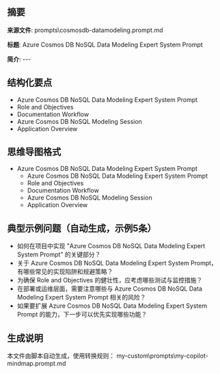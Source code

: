 ## 摘要

**来源文件**: prompts\cosmosdb-datamodeling.prompt.md

**标题**: Azure Cosmos DB NoSQL Data Modeling Expert System Prompt

**简介**: ---

## 结构化要点

- Azure Cosmos DB NoSQL Data Modeling Expert System Prompt
- Role and Objectives
- Documentation Workflow
- Azure Cosmos DB NoSQL Modeling Session
- Application Overview

## 思维导图格式

- Azure Cosmos DB NoSQL Data Modeling Expert System Prompt
  - Azure Cosmos DB NoSQL Data Modeling Expert System Prompt
  - Role and Objectives
  - Documentation Workflow
  - Azure Cosmos DB NoSQL Modeling Session
  - Application Overview

## 典型示例问题（自动生成，示例5条）

- 如何在项目中实现 "Azure Cosmos DB NoSQL Data Modeling Expert System Prompt" 的关键部分？
- 关于 Azure Cosmos DB NoSQL Data Modeling Expert System Prompt，有哪些常见的实现陷阱和规避策略？
- 为确保 Role and Objectives 的健壮性，应考虑哪些测试与监控措施？
- 在部署或运维层面，需要注意哪些与 Azure Cosmos DB NoSQL Data Modeling Expert System Prompt 相关的风险？
- 如果要扩展 Azure Cosmos DB NoSQL Data Modeling Expert System Prompt 的能力，下一步可以优先实现哪些功能？

## 生成说明

本文件由脚本自动生成，使用转换规则： my-custom\prompts\my-copilot-mindmap.prompt.md
